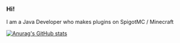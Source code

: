 ### Hi!

I am a Java Developer who makes plugins on SpigotMC / Minecraft

[![Anurag's GitHub stats](https://github-readme-stats.vercel.app/api?username=OllieJW&?theme=dark)](https://github.com/anuraghazra/github-readme-stats)
